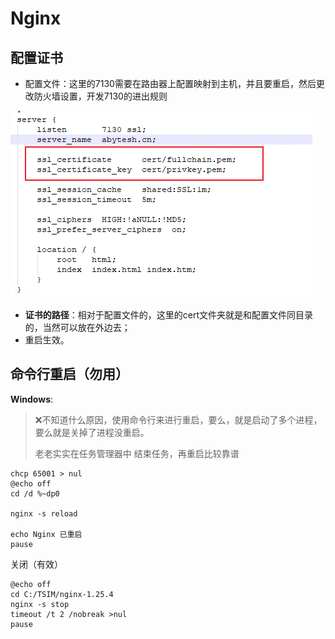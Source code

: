 # Nginx 


## 配置证书

- 配置文件：这里的7130需要在路由器上配置映射到主机，并且要重启，然后更改防火墙设置，开发7130的进出规则

![](image/image_xsZ7NwaAq2.png)

- **证书的路径**：相对于配置文件的，这里的cert文件夹就是和配置文件同目录的，当然可以放在外边去；
- 重启生效。


## 命令行重启（勿用）

**Windows**:

> ❌不知道什么原因，使用命令行来进行重启，要么，就是启动了多个进程，要么就是关掉了进程没重启。
>
> 老老实实在任务管理器中 结束任务，再重启比较靠谱 


``` 重启
chcp 65001 > nul
@echo off
cd /d %~dp0

nginx -s reload

echo Nginx 已重启
pause

```

关闭（有效）

```shell
@echo off
cd C:/TSIM/nginx-1.25.4
nginx -s stop
timeout /t 2 /nobreak >nul
pause

```